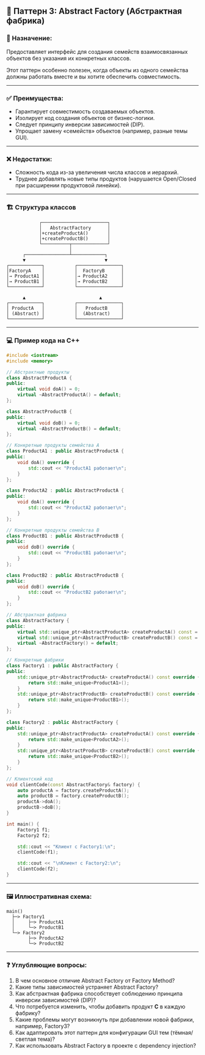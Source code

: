 ## 📌 Паттерн 3: **Abstract Factory (Абстрактная фабрика)**

### 🧠 Назначение:

Предоставляет интерфейс для создания семейств взаимосвязанных объектов без указания их конкретных классов.

Этот паттерн особенно полезен, когда объекты из одного семейства должны работать вместе и вы хотите обеспечить совместимость.

---

### ✅ Преимущества:

* Гарантирует совместимость создаваемых объектов.
* Изолирует код создания объектов от бизнес-логики.
* Следует принципу инверсии зависимостей (DIP).
* Упрощает замену «семейств» объектов (например, разные темы GUI).

---

### ❌ Недостатки:

* Сложность кода из-за увеличения числа классов и иерархий.
* Труднее добавлять новые типы продуктов (нарушается Open/Closed при расширении продуктовой линейки).

---

### 🏗️ Структура классов

```
            ┌────────────────────────┐
            │   AbstractFactory      │
            │+createProductA()       │
            │+createProductB()       │
            └──────────┬─────────────┘
                       │
      ┌────────────────┴────────────┐
      ▼                             ▼
┌────────────┐           ┌────────────────┐
│FactoryA    │           │  FactoryB      │
│→ ProductA1 │           │→ ProductA2     │
│→ ProductB1 │           │→ ProductB2     │
└────────────┘           └────────────────┘

      ▲                           ▲
┌────────────┐           ┌────────────────┐
│ ProductA   │           │   ProductB     │
│ (Abstract) │           │  (Abstract)    │
└────────────┘           └────────────────┘
```

---

### 💻 Пример кода на C++

```cpp
#include <iostream>
#include <memory>

// Абстрактные продукты
class AbstractProductA {
public:
    virtual void doA() = 0;
    virtual ~AbstractProductA() = default;
};

class AbstractProductB {
public:
    virtual void doB() = 0;
    virtual ~AbstractProductB() = default;
};

// Конкретные продукты семейства A
class ProductA1 : public AbstractProductA {
public:
    void doA() override {
        std::cout << "ProductA1 работает\n";
    }
};

class ProductA2 : public AbstractProductA {
public:
    void doA() override {
        std::cout << "ProductA2 работает\n";
    }
};

// Конкретные продукты семейства B
class ProductB1 : public AbstractProductB {
public:
    void doB() override {
        std::cout << "ProductB1 работает\n";
    }
};

class ProductB2 : public AbstractProductB {
public:
    void doB() override {
        std::cout << "ProductB2 работает\n";
    }
};

// Абстрактная фабрика
class AbstractFactory {
public:
    virtual std::unique_ptr<AbstractProductA> createProductA() const = 0;
    virtual std::unique_ptr<AbstractProductB> createProductB() const = 0;
    virtual ~AbstractFactory() = default;
};

// Конкретные фабрики
class Factory1 : public AbstractFactory {
public:
    std::unique_ptr<AbstractProductA> createProductA() const override {
        return std::make_unique<ProductA1>();
    }
    std::unique_ptr<AbstractProductB> createProductB() const override {
        return std::make_unique<ProductB1>();
    }
};

class Factory2 : public AbstractFactory {
public:
    std::unique_ptr<AbstractProductA> createProductA() const override {
        return std::make_unique<ProductA2>();
    }
    std::unique_ptr<AbstractProductB> createProductB() const override {
        return std::make_unique<ProductB2>();
    }
};

// Клиентский код
void clientCode(const AbstractFactory& factory) {
    auto productA = factory.createProductA();
    auto productB = factory.createProductB();
    productA->doA();
    productB->doB();
}

int main() {
    Factory1 f1;
    Factory2 f2;

    std::cout << "Клиент с Factory1:\n";
    clientCode(f1);

    std::cout << "\nКлиент с Factory2:\n";
    clientCode(f2);
}
```

---

### 🖼️ Иллюстративная схема:

```
main()
  ├─> Factory1
  │     ├─> ProductA1
  │     └─> ProductB1
  └─> Factory2
        ├─> ProductA2
        └─> ProductB2
```

---

### ❓ Углубляющие вопросы:

1. В чем основное отличие Abstract Factory от Factory Method?
2. Какие типы зависимостей устраняет Abstract Factory?
3. Как абстрактная фабрика способствует соблюдению принципа инверсии зависимостей (DIP)?
4. Что потребуется изменить, чтобы добавить продукт **C** в каждую фабрику?
5. Какие проблемы могут возникнуть при добавлении новой фабрики, например, Factory3?
6. Как адаптировать этот паттерн для конфигурации GUI тем (тёмная/светлая тема)?
7. Как использовать Abstract Factory в проекте с dependency injection?
